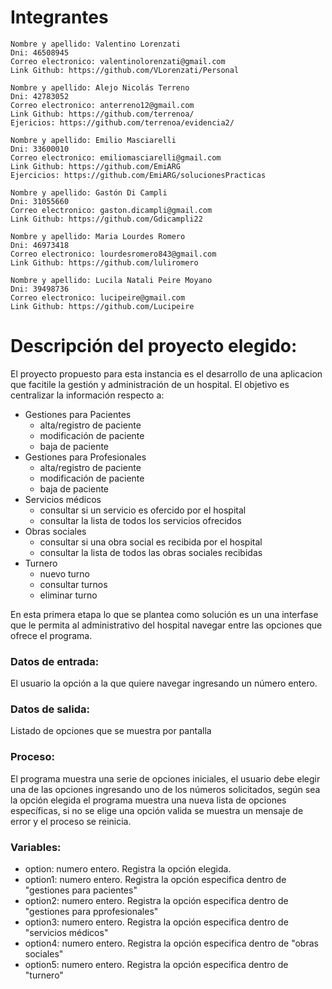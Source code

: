 # Integrantes

    Nombre y apellido: Valentino Lorenzati
    Dni: 46508945
    Correo electronico: valentinolorenzati@gmail.com
    Link Github: https://github.com/VLorenzati/Personal

    Nombre y apellido: Alejo Nicolás Terreno
    Dni: 42783052    
    Correo electronico: anterreno12@gmail.com
    Link Github: https://github.com/terrenoa/
    Ejericios: https://github.com/terrenoa/evidencia2/

    Nombre y apellido: Emilio Masciarelli
    Dni: 33600010
    Correo electronico: emiliomasciarelli@gmail.com
    Link Github: https://github.com/EmiARG
    Ejercicios: https://github.com/EmiARG/solucionesPracticas

    Nombre y apellido: Gastón Di Campli
    Dni: 31055660
    Correo electronico: gaston.dicampli@gmail.com
    Link Github: https://github.com/Gdicampli22

    Nombre y apellido: Maria Lourdes Romero
    Dni: 46973418
    Correo electronico: lourdesromero843@gmail.com
    Link Github: https://github.com/luliromero

    Nombre y apellido: Lucila Natali Peire Moyano
    Dni: 39498736
    Correo electronico: lucipeire@gmail.com
    Link Github: https://github.com/Lucipeire

# Descripción del proyecto elegido:
El proyecto propuesto para esta instancia es el desarrollo de una aplicacion que facitile la gestión y administración de un hospital.
El objetivo es centralizar la información respecto a:
- Gestiones para Pacientes
  - alta/registro de paciente
  - modificación de paciente
  - baja de paciente
- Gestiones para Profesionales
  - alta/registro de paciente
  - modificación de paciente
  - baja de paciente
- Servicios médicos
  - consultar si un servicio es ofercido por el hospital
  - consultar la lista de todos los servicios ofrecidos
- Obras sociales
  - consultar si una obra social es recibida por el hospital
  - consultar la lista de todos las obras sociales recibidas
- Turnero
  - nuevo turno
  - consultar turnos
  - eliminar turno
  
En esta primera etapa lo que se plantea como solución es un una interfase que le permita al administrativo del hospital navegar entre las opciones que ofrece el programa.

### Datos de entrada:
El usuario la opción a la que quiere navegar ingresando un número entero.
### Datos de salida:
Listado de opciones que se muestra por pantalla
### Proceso:
El programa muestra una serie de opciones iniciales,
el usuario debe elegir una de las opciones ingresando uno de los números solicitados,
según sea la opción elegida el programa muestra una nueva lista de opciones específicas,
si no se elige una opción valida se muestra un mensaje de error y el proceso se reinicia.
### Variables:
- option: numero entero. Registra la opción elegida.
- option1: numero entero. Registra la opción especifica dentro de "gestiones para pacientes"
- option2: numero entero. Registra la opción especifica dentro de "gestiones para pprofesionales"
- option3: numero entero. Registra la opción especifica dentro de "servicios médicos"
- option4: numero entero. Registra la opción especifica dentro de "obras sociales"
- option5: numero entero. Registra la opción especifica dentro de "turnero"

